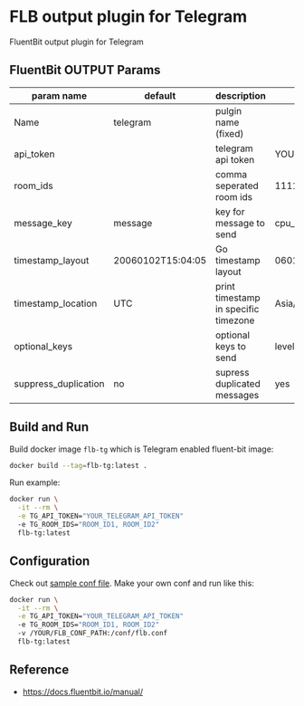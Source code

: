 # FLB output plugin for Telegram

FluentBit output plugin for Telegram

## FluentBit OUTPUT Params

| param name           | default           | description                          | example               | mandatory |
|----------------------|-------------------|--------------------------------------|-----------------------|-----------|
| Name                 | telegram          | pulgin name (fixed)                  |                       | yes       |
| api_token            |                   | telegram api token                   | YOUR_API_KEY          | yes       |
| room_ids             |                   | comma seperated room ids             | 1111111111,2222222222 | yes       |
| message_key          | message           | key for message to send              | cpu_p                 | no        |
| timestamp_layout     | 20060102T15:04:05 | Go timestamp layout                  | 060102-150405         | no        |
| timestamp_location   | UTC               | print timestamp in specific timezone | Asia/Seoul            | no        |
| optional_keys        |                   | optional keys to send                | level,hostname        | no        |
| suppress_duplication | no                | supress duplicated messages          | yes                   | no        |

## Build and Run

Build docker image `flb-tg` which is Telegram enabled fluent-bit image:

```bash
docker build --tag=flb-tg:latest .
```

Run example:

```bash
docker run \
  -it --rm \
  -e TG_API_TOKEN="YOUR_TELEGRAM_API_TOKEN"
  -e TG_ROOM_IDS="ROOM_ID1, ROOM_ID2"
  flb-tg:latest
```

## Configuration

Check out [sample conf file](conf/flb.conf).
Make your own conf and run like this:

```bash
docker run \
  -it --rm \
  -e TG_API_TOKEN="YOUR_TELEGRAM_API_TOKEN"
  -e TG_ROOM_IDS="ROOM_ID1, ROOM_ID2"
  -v /YOUR/FLB_CONF_PATH:/conf/flb.conf
  flb-tg:latest
```

## Reference

- <https://docs.fluentbit.io/manual/>
